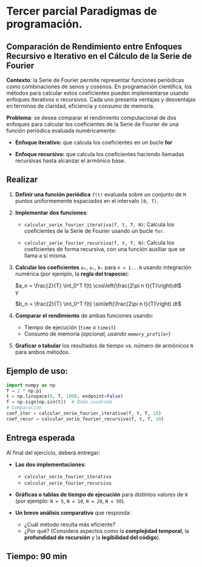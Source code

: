 # Tercer parcial Paradigmas de programación.

## Comparación de Rendimiento entre Enfoques Recursivo e Iterativo en el Cálculo de la Serie de Fourier

**Contexto**: la Serie de Fourier permite representar funciones periódicas como combinaciones de senos y cosenos. En programación científica, los métodos para calcular estos coeficientes pueden implementarse usando enfoques iterativos o recursivos. Cada uno presenta ventajas y desventajas en términos de claridad, eficiencia y consumo de memoria.

**Problema**: se desea comparar el rendimiento computacional de dos enfoques para calcular los coeficientes de la Serie de Fourier de una función periódica evaluada numéricamente:

* **Enfoque iterativo:** que calcula los coeficientes en un bucle **for**

* **Enfoque recursivo:** que calcula los coeficientes haciendo llamadas recursivas hasta alcanzar el armónico base.


## Realizar

1. **Definir una función periódica** `f(t)` evaluada sobre un conjunto de `M` puntos uniformemente espaciados en el intervalo `[0, T)`.

2. **Implementar dos funciones**:

   - `calcular_serie_fourier_iterativa(f, t, T, N)`: Calcula los coeficientes de la Serie de Fourier usando un bucle `for`.

   - `calcular_serie_fourier_recursiva(f, t, T, N)`: Calcula los coeficientes de forma recursiva, con una función auxiliar que se llama a sí misma.

3. **Calcular los coeficientes** `a₀`, `aₙ`, `bₙ` para `n = 1...N` usando integración numérica (por ejemplo, la **regla del trapecio**):

   $a_n = \frac{2}{T} \int_0^T f(t) \cos\left(\frac{2\pi n t}{T}\right)dt$
   $\quad \text{y} \quad$
   
   $b_n = \frac{2}{T} \int_0^T f(t) \sin\left(\frac{2\pi n t}{T}\right) dt$

4. **Comparar el rendimiento** de ambas funciones usando:

   - Tiempo de ejecución (`time` o `timeit`)
   - Consumo de memoria *(opcional, usando `memory_profiler`)*

5. **Graficar o tabular** los resultados de tiempo vs. número de armónicos `N` para ambos métodos.


## Ejemplo de uso:

```python
import numpy as np
T = 2 * np.pi
t = np.linspace(0, T, 1000, endpoint=False)
f = np.sign(np.sin(t))  # Onda cuadrada
# Comparación
coef_iter = calcular_serie_fourier_iterativa(f, t, T, 10)
coef_recur = calcular_serie_fourier_recursiva(f, t, T, 10)
```
## Entrega esperada

Al final del ejercicio, deberá entregar:

- **Las dos implementaciones**:
  - `calcular_serie_fourier_iterativa`
  - `calcular_serie_fourier_recursiva`

- **Gráficas o tablas de tiempo de ejecución** para distintos valores de `N` (por ejemplo: `N = 5`, `N = 10`, `N = 20`, `N = 50`).

- **Un breve análisis comparativo** que responda:
  - ¿Cuál método resulta más eficiente?
  - ¿Por qué? (Considera aspectos como la **complejidad temporal**, la **profundidad de recursión** y la **legibilidad del código**).


## Tiempo: 90 min